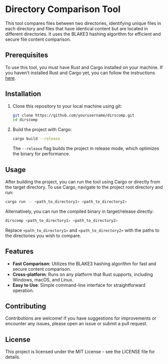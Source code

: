 # Directory Comparison Tool

This tool compares files between two directories, identifying unique files in each directory and files that have identical content but are located in different directories. It uses the BLAKE3 hashing algorithm for efficient and secure file content comparison.

## Prerequisites

To use this tool, you must have Rust and Cargo installed on your machine. If you haven't installed Rust and Cargo yet, you can follow the instructions [here](https://www.rust-lang.org/tools/install).

## Installation

1. Clone this repository to your local machine using git:

    ```sh
    git clone https://github.com/yourusername/dirscomp.git
    cd dirscomp
    ```

2. Build the project with Cargo:

    ```sh
    cargo build --release
    ```

   The `--release` flag builds the project in release mode, which optimizes the binary for performance.

## Usage

After building the project, you can run the tool using Cargo or directly from the target directory. To use Cargo, navigate to the project root directory and run:

```sh
cargo run -- <path_to_directory1> <path_to_directory2>
```

Alternatively, you can run the compiled binary in target/release directly:

```sh
dirscomp <path_to_directory1> <path_to_directory2>
```


Replace `<path_to_directory1>` and `<path_to_directory2>` with the paths to the directories you wish to compare.

## Features

- **Fast Comparison**: Utilizes the BLAKE3 hashing algorithm for fast and secure content comparison.
- **Cross-platform**: Runs on any platform that Rust supports, including Windows, macOS, and Linux.
- **Easy to Use**: Simple command-line interface for straightforward operation.

## Contributing

Contributions are welcome! If you have suggestions for improvements or encounter any issues, please open an issue or submit a pull request.

## License

This project is licensed under the MIT License - see the LICENSE file for details.
